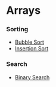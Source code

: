 # Arrays

### Sorting
* [Bubble Sort](bubble-sort.md)
* [Insertion Sort](insertion-sort.md)

### Search
* [Binary Search](binary-search.md)